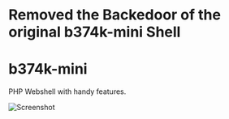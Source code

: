 # Removed the Backedoor of the original b374k-mini Shell

# b374k-mini

PHP Webshell with handy features.

![Screenshot](Screenshot.png?raw=ture "Screenshot")


